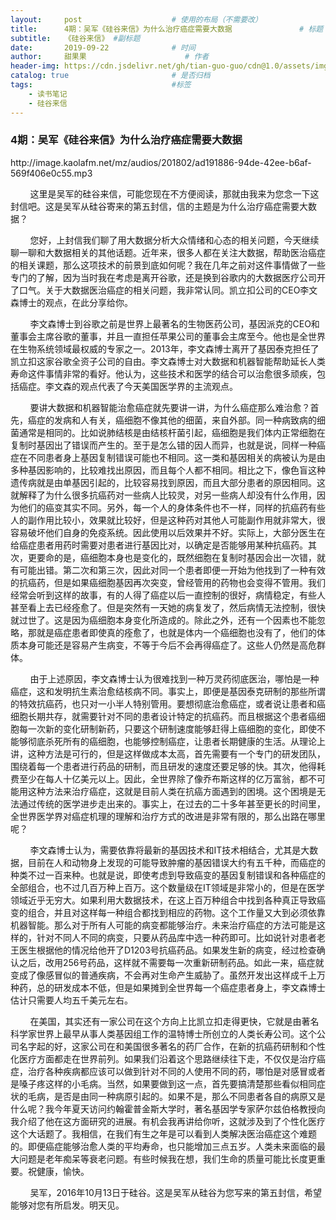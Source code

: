 ```yaml
---
layout:     post                    # 使用的布局（不需要改）
title:      4期：吴军《硅谷来信》为什么治疗癌症需要大数据               # 标题 
subtitle:   《硅谷来信》 #副标题
date:       2019-09-22              # 时间
author:     甜果果                      # 作者
header-img: https://cdn.jsdelivr.net/gh/tian-guo-guo/cdn@1.0/assets/img/post-bg-coffee.jpeg    #这篇文章标题背景图片
catalog: true                       # 是否归档
tags:                               #标签
    - 读书笔记
    - 硅谷来信
---
```


### 4期：吴军《硅谷来信》为什么治疗癌症需要大数据

<p>http://image.kaolafm.net/mz/audios/201802/ad191886-94de-42ee-b6af-569f406e0c55.mp3</p>

&nbsp; &nbsp; &nbsp; &nbsp; 这里是吴军的硅谷来信，可能您现在不方便阅读，那就由我来为您念一下这封信吧。这是吴军从硅谷寄来的第五封信，信的主题是为什么治疗癌症需要大数据？

&nbsp; &nbsp; &nbsp; &nbsp; 您好，上封信我们聊了用大数据分析大众情绪和心态的相关问题，今天继续聊一聊和大数据相关的其他话题。近年来，很多人都在关注大数据，帮助医治癌症的相关课题，那么这项技术的前景到底如何呢？我在几年之前对这件事情做了一些专门的了解，因为当时我在考虑是离开谷歌，还是换到谷歌内的大数据医疗公司开了口气。关于大数据医治癌症的相关问题，我非常认同。凯立扣公司的CEO李文森博士的观点，在此分享给你。

&nbsp; &nbsp; &nbsp; &nbsp; 李文森博士到谷歌之前是世界上最著名的生物医药公司，基因派克的CEO和董事会主席谷歌的董事，并且一直担任苹果公司的董事会主席至今。他也是全世界在生物系统领域最权威的专家之一。2013年，李文森博士离开了基因泰克担任了凯立扣这家谷歌全资子公司的自由。李文森博士对大数据和机器智能帮助延长人类寿命这件事情非常的看好。他认为，这些技术和医学的结合可以治愈很多顽疾，包括癌症。李文森的观点代表了今天美国医学界的主流观点。

&nbsp; &nbsp; &nbsp; &nbsp; 要讲大数据和机器智能治愈癌症就先要讲一讲，为什么癌症那么难治愈？首先，癌症的发病和人有关，癌细胞不像其他的细菌，来自外部。同一种病致病的细菌通常是相同的。比如说肺结核是由结核杆菌引起，癌细胞是我们体内正常细胞在复制时基因出了错误而产生的。至于是怎么错的因人而异，也就是说，同样一种癌症在不同患者身上基因复制错误可能也不相同。这一类和基因相关的病被认为是由多种基因影响的，比较难找出原因，而且每个人都不相同。相比之下，像色盲这种遗传病就是由单基因引起的，比较容易找到原因，而且大部分患者的原因相同。这就解释了为什么很多抗癌药对一些病人比较灵，对另一些病人却没有什么作用，因为他们的癌变其实不同。另外，每一个人的身体条件也不一样，同样的抗癌药有些人的副作用比较小，效果就比较好，但是这种药对其他人可能副作用就非常大，很容易破坏他们自身的免疫系统。因此使用以后效果并不好。实际上，大部分医生在给癌症患者用药时需要对患者进行基因比对，以确定是否能够用某种抗癌药。其次，更要命的是，癌细胞本身也是变化的，既然细胞在复制时基因会出一次错，就有可能出错。第二次和第三次，因此对同一个患者即便一开始为他找到了一种有效的抗癌药，但是如果癌细胞基因再次突变，曾经管用的药物也会变得不管用。我们经常会听到这样的故事，有的人得了癌症以后一直控制的很好，病情稳定，有些人甚至看上去已经痊愈了。但是突然有一天她的病复发了，然后病情无法控制，很快就过世了。这是因为癌细胞本身变化所造成的。除此之外，还有一个因素也不能忽略，那就是癌症患者即使真的痊愈了，也就是体内一个癌细胞也没有了，他们的体质本身可能还是容易产生病变，不等于今后不会再得癌症了。这些人仍然是高危群体。

&nbsp; &nbsp; &nbsp; &nbsp; 由于上述原因，李文森博士认为很难找到一种万灵药彻底医治，哪怕是一种癌症，这和发明抗生素治愈结核病不同。事实上，即便是基因泰克研制的那些所谓的特效抗癌药，也只对一小半人特别管用。要想彻底治愈癌症，或者说让患者和癌细胞长期共存，就需要针对不同的患者设计特定的抗癌药。而且根据这个患者癌细胞每一次新的变化研制新药，只要这个研制速度能够赶得上癌细胞的变化，即使不能够彻底杀死所有的癌细胞，也能够控制癌症，让患者长期健康的生活。从理论上讲，这种方法是可行的，但是这样做成本太高，首先需要有一个专门的研发团队，围绕着每一个患者进行药品的研制，而且研发的速度还要足够的快。其次，他得耗费至少在每人十亿美元以上。因此，全世界除了像乔布斯这样的亿万富翁，都不可能用这种方法来治疗癌症，这就是目前人类在抗癌方面遇到的困境。这个困境是无法通过传统的医学进步走出来的。事实上，在过去的二十多年甚至更长的时间里，全世界医学界对癌症机理的理解和治疗方式的改进是非常有限的，那么出路在哪里呢？

&nbsp; &nbsp; &nbsp; &nbsp; 李文森博士认为，需要依靠将最新的基因技术和IT技术相结合，尤其是大数据，目前在人和动物身上发现的可能导致肿瘤的基因错误大约有五千种，而癌症的种类不过一百来种。也就是说，即使考虑到导致癌变的基因复制错误和各种癌症的全部组合，也不过几百万种上百万。这个数量级在IT领域是非常小的，但是在医学领域近乎无穷大。如果利用大数据技术，在这上百万种组合中找到各种真正导致癌变的组合，并且对这样每一种组合都找到相应的药物。这个工作量又大到必须依靠机器智能。那么对于所有人可能的病变都能够治疗。未来治疗癌症的方法可能是这样的，针对不同人不同的病变，只要从药品库中选一种药即可。比如说针对患者老王医生根据他的情况给他开了D1203号抗癌药品。如果发生新的病变，经过检查确认之后，改用256号药品，这样就不需要每一次重新研制药品。如此一来，癌症就变成了像感冒似的普通疾病，不会再对生命产生威胁了。虽然开发出这样成千上万种药，总的研发成本不低，但是如果摊到全世界每一个癌症患者身上，李文森博士估计只需要人均五千美元左右。

&nbsp; &nbsp; &nbsp; &nbsp; 在美国，其实还有一家公司在这个方向上比凯立扣走得更快，它就是由著名科学家世界上最早从事人类基因组工作的温特博士所创立的人类长寿公司。这个公司名字起的好，这家公司在和美国很多著名的药厂合作，在新的抗癌药研制和个性化医疗方面都走在世界前列。如果我们沿着这个思路继续往下走，不仅仅是治疗癌症，治疗各种疾病都应该可以做到针对不同的人使用不同的药，哪怕是对感冒或者是嗓子疼这样的小毛病。当然，如果要做到这一点，首先要搞清楚那些看似相同症状的毛病，是否是由同一种病原引起的。如果不是，那么不同患者各自的病原又是什么呢？我今年夏天访问约翰霍普金斯大学时，著名基因学专家萨尔兹伯格教授向我介绍了他在这方面研究的进展。有机会我再讲给你听，这就涉及到了个性化医疗这个大话题了。我相信，在我们有生之年是可以看到人类解决医治癌症这个难题的。即便癌症能够治愈人类的平均寿命，也只能增加三点五岁。人类未来面临的最大问题是老年痴呆等衰老问题。有些时候我在想，我们生命的质量可能比长度更重要。祝健康，愉快。

&nbsp; &nbsp; &nbsp; &nbsp; 吴军，2016年10月13日于硅谷。这是吴军从硅谷为您写来的第五封信，希望能够对您有所启发。明天见。
